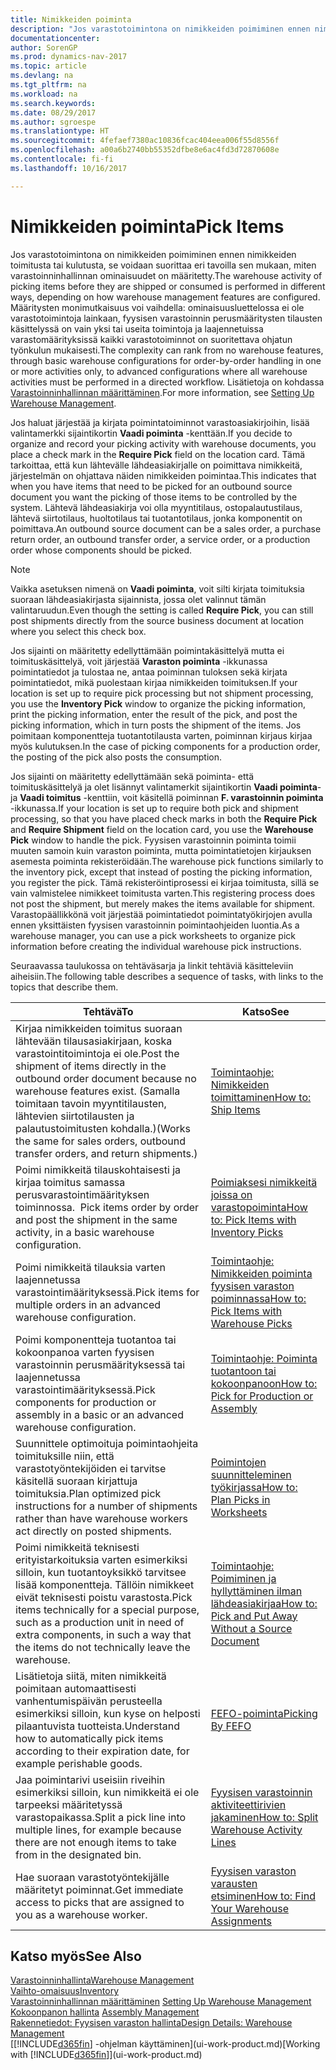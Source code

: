 ```yaml
---
title: Nimikkeiden poiminta
description: "Jos varastotoimintona on nimikkeiden poimiminen ennen nimikkeiden toimitusta tai kulutusta, se voidaan suorittaa eri tavoilla sen mukaan, miten varastoinninhallinnan ominaisuudet on määritetty. [Määritysten](../configure-warehouse-processes.md) monimutkaisuus voi vaihdella: ominaisuusluettelossa ei ole varastotoimintoja lainkaan, fyysisen varastoinnin perusmääritysten tilausten käsittelyssä on vain yksi tai useita toimintoja ja laajennetuissa varastomäärityksissä kaikki varastotoiminnot on suoritettava ohjatun työnkulun mukaisesti."
documentationcenter: 
author: SorenGP
ms.prod: dynamics-nav-2017
ms.topic: article
ms.devlang: na
ms.tgt_pltfrm: na
ms.workload: na
ms.search.keywords: 
ms.date: 08/29/2017
ms.author: sgroespe
ms.translationtype: HT
ms.sourcegitcommit: 4fefaef7380ac10836fcac404eea006f55d8556f
ms.openlocfilehash: a00a6b2740bb55352dfbe8e6ac4fd3d72870608e
ms.contentlocale: fi-fi
ms.lasthandoff: 10/16/2017

---
```

# <a name="pick-items"></a><span data-ttu-id="a9d27-104">Nimikkeiden poiminta</span><span class="sxs-lookup"><span data-stu-id="a9d27-104">Pick Items</span></span>
<span data-ttu-id="a9d27-105">Jos varastotoimintona on nimikkeiden poimiminen ennen nimikkeiden toimitusta tai kulutusta, se voidaan suorittaa eri tavoilla sen mukaan, miten varastoinninhallinnan ominaisuudet on määritetty.</span><span class="sxs-lookup"><span data-stu-id="a9d27-105">The warehouse activity of picking items before they are shipped or consumed is performed in different ways, depending on how warehouse management features are configured.</span></span> <span data-ttu-id="a9d27-106">Määritysten monimutkaisuus voi vaihdella: ominaisuusluettelossa ei ole varastotoimintoja lainkaan, fyysisen varastoinnin perusmääritysten tilausten käsittelyssä on vain yksi tai useita toimintoja ja laajennetuissa varastomäärityksissä kaikki varastotoiminnot on suoritettava ohjatun työnkulun mukaisesti.</span><span class="sxs-lookup"><span data-stu-id="a9d27-106">The complexity can rank from no warehouse features, through basic warehouse configurations for order-by-order handling in one or more activities only, to advanced configurations where all warehouse activities must be performed in a directed workflow.</span></span> <span data-ttu-id="a9d27-107">Lisätietoja on kohdassa [Varastoinninhallinnan määrittäminen](warehouse-setup-warehouse.md).</span><span class="sxs-lookup"><span data-stu-id="a9d27-107">For more information, see [Setting Up Warehouse Management](warehouse-setup-warehouse.md).</span></span>

<span data-ttu-id="a9d27-108">Jos haluat järjestää ja kirjata poimintatoiminnot varastoasiakirjoihin, lisää valintamerkki sijaintikortin **Vaadi poiminta** -kenttään.</span><span class="sxs-lookup"><span data-stu-id="a9d27-108">If you decide to organize and record your picking activity with warehouse documents, you place a check mark in the **Require Pick** field on the location card.</span></span> <span data-ttu-id="a9d27-109">Tämä tarkoittaa, että kun lähtevälle lähdeasiakirjalle on poimittava nimikkeitä, järjestelmän on ohjattava näiden nimikkeiden poimintaa.</span><span class="sxs-lookup"><span data-stu-id="a9d27-109">This indicates that when you have items that need to be picked for an outbound source document you want the picking of those items to be controlled by the system.</span></span> <span data-ttu-id="a9d27-110">Lähtevä lähdeasiakirja voi olla myyntitilaus, ostopalautustilaus, lähtevä siirtotilaus, huoltotilaus tai tuotantotilaus, jonka komponentit on poimittava.</span><span class="sxs-lookup"><span data-stu-id="a9d27-110">An outbound source document can be a sales order, a purchase return order, an outbound transfer order, a service order, or a production order whose components should be picked.</span></span>

> [!NOTE]
> <span data-ttu-id="a9d27-111">Vaikka asetuksen nimenä on **Vaadi poiminta**, voit silti kirjata toimituksia suoraan lähdeasiakirjasta sijainnista, jossa olet valinnut tämän valintaruudun.</span><span class="sxs-lookup"><span data-stu-id="a9d27-111">Even though the setting is called **Require Pick**, you can still post shipments directly from the source business document at location where you select this check box.</span></span>

<span data-ttu-id="a9d27-112">Jos sijainti on määritetty edellyttämään poimintakäsittelyä mutta ei toimituskäsittelyä, voit järjestää **Varaston poiminta** -ikkunassa poimintatiedot ja tulostaa ne, antaa poiminnan tuloksen sekä kirjata poimintatiedot, mikä puolestaan kirjaa nimikkeiden toimituksen.</span><span class="sxs-lookup"><span data-stu-id="a9d27-112">If your location is set up to require pick processing but not shipment processing, you use the **Inventory Pick** window to organize the picking information, print the picking information, enter the result of the pick, and post the picking information, which in turn posts the shipment of the items.</span></span> <span data-ttu-id="a9d27-113">Jos poimitaan komponentteja tuotantotilausta varten, poiminnan kirjaus kirjaa myös kulutuksen.</span><span class="sxs-lookup"><span data-stu-id="a9d27-113">In the case of picking components for a production order, the posting of the pick also posts the consumption.</span></span>

<span data-ttu-id="a9d27-114">Jos sijainti on määritetty edellyttämään sekä poiminta- että toimituskäsittelyä ja olet lisännyt valintamerkit sijaintikortin **Vaadi poiminta**- ja **Vaadi toimitus** -kenttiin, voit käsitellä poiminnan **F. varastoinnin poiminta** -ikkunassa.</span><span class="sxs-lookup"><span data-stu-id="a9d27-114">If your location is set up to require both pick and shipment processing, so that you have placed check marks in both the **Require Pick** and **Require Shipment** field on the location card, you use the **Warehouse Pick** window to handle the pick.</span></span> <span data-ttu-id="a9d27-115">Fyysisen varastoinnin poiminta toimii muuten samoin kuin varaston poiminta, mutta poimintatietojen kirjauksen asemesta poiminta rekisteröidään.</span><span class="sxs-lookup"><span data-stu-id="a9d27-115">The warehouse pick functions similarly to the inventory pick, except that instead of posting the picking information, you register the pick.</span></span> <span data-ttu-id="a9d27-116">Tämä rekisteröintiprosessi ei kirjaa toimitusta, sillä se vain valmistelee nimikkeet toimitusta varten.</span><span class="sxs-lookup"><span data-stu-id="a9d27-116">This registering process does not post the shipment, but merely makes the items available for shipment.</span></span> <span data-ttu-id="a9d27-117">Varastopäällikkönä voit järjestää poimintatiedot poimintatyökirjojen avulla ennen yksittäisten fyysisen varastoinnin poimintaohjeiden luontia.</span><span class="sxs-lookup"><span data-stu-id="a9d27-117">As a warehouse manager, you can use a pick worksheets to organize pick information before creating the individual warehouse pick instructions.</span></span>

<span data-ttu-id="a9d27-118">Seuraavassa taulukossa on tehtäväsarja ja linkit tehtäviä käsitteleviin aiheisiin.</span><span class="sxs-lookup"><span data-stu-id="a9d27-118">The following table describes a sequence of tasks, with links to the topics that describe them.</span></span>   

|<span data-ttu-id="a9d27-119">**Tehtävä**</span><span class="sxs-lookup"><span data-stu-id="a9d27-119">**To**</span></span>|<span data-ttu-id="a9d27-120">**Katso**</span><span class="sxs-lookup"><span data-stu-id="a9d27-120">**See**</span></span>|
|------------|-------------|  
|<span data-ttu-id="a9d27-121">Kirjaa nimikkeiden toimitus suoraan lähtevään tilausasiakirjaan, koska varastointitoimintoja ei ole.</span><span class="sxs-lookup"><span data-stu-id="a9d27-121">Post the shipment of items directly in the outbound order document because no warehouse features exist.</span></span> <span data-ttu-id="a9d27-122">(Samalla toimitaan tavoin myyntitilausten, lähtevien siirtotilausten ja palautustoimitusten kohdalla.)</span><span class="sxs-lookup"><span data-stu-id="a9d27-122">(Works the same for sales orders, outbound transfer orders, and return shipments.)</span></span>|[<span data-ttu-id="a9d27-123">Toimintaohje: Nimikkeiden toimittaminen</span><span class="sxs-lookup"><span data-stu-id="a9d27-123">How to: Ship Items</span></span>](warehouse-how-ship-items.md)|  
|<span data-ttu-id="a9d27-124">Poimi nimikkeitä tilauskohtaisesti ja kirjaa toimitus samassa perusvarastointimäärityksen toiminnossa.  </span><span class="sxs-lookup"><span data-stu-id="a9d27-124">Pick items order by order and post the shipment in the same activity, in a basic warehouse configuration.</span></span>|[<span data-ttu-id="a9d27-125">Poimiaksesi nimikkeitä joissa on varastopoiminta</span><span class="sxs-lookup"><span data-stu-id="a9d27-125">How to: Pick Items with Inventory Picks</span></span>](warehouse-how-to-pick-items-with-inventory-picks.md)|
|<span data-ttu-id="a9d27-126">Poimi nimikkeitä tilauksia varten laajennetussa varastointimäärityksessä.</span><span class="sxs-lookup"><span data-stu-id="a9d27-126">Pick items for multiple orders in an advanced warehouse configuration.</span></span>|[<span data-ttu-id="a9d27-127">Toimintaohje: Nimikkeiden poiminta fyysisen varaston poiminnassa</span><span class="sxs-lookup"><span data-stu-id="a9d27-127">How to: Pick Items with Warehouse Picks</span></span>](warehouse-how-to-pick-items-for-warehouse-shipment.md)|  
|<span data-ttu-id="a9d27-128">Poimi komponentteja tuotantoa tai kokoonpanoa varten fyysisen varastoinnin perusmäärityksessä tai laajennetussa varastointimäärityksessä.</span><span class="sxs-lookup"><span data-stu-id="a9d27-128">Pick components for production or assembly in a basic or an advanced warehouse configuration.</span></span>|[<span data-ttu-id="a9d27-129">Toimintaohje: Poiminta tuotantoon tai kokoonpanoon</span><span class="sxs-lookup"><span data-stu-id="a9d27-129">How to: Pick for Production or Assembly</span></span>](warehouse-how-to-pick-for-production.md)|  
|<span data-ttu-id="a9d27-130">Suunnittele optimoituja poimintaohjeita toimituksille niin, että varastotyöntekijöiden ei tarvitse käsitellä suoraan kirjattuja toimituksia.</span><span class="sxs-lookup"><span data-stu-id="a9d27-130">Plan optimized pick instructions for a number of shipments rather than have warehouse workers act directly on posted shipments.</span></span>|[<span data-ttu-id="a9d27-131">Poimintojen suunnitteleminen työkirjassa</span><span class="sxs-lookup"><span data-stu-id="a9d27-131">How to: Plan Picks in Worksheets</span></span>](warehouse-how-to-plan-picks-in-worksheets.md)|  
|<span data-ttu-id="a9d27-132">Poimi nimikkeitä teknisesti erityistarkoituksia varten esimerkiksi silloin, kun tuotantoyksikkö tarvitsee lisää komponentteja. Tällöin nimikkeet eivät teknisesti poistu varastosta.</span><span class="sxs-lookup"><span data-stu-id="a9d27-132">Pick items technically for a special purpose, such as a production unit in need of extra components, in such a way that the items do not technically leave the warehouse.</span></span>|[<span data-ttu-id="a9d27-133">Toimintaohje: Poimiminen ja hyllyttäminen ilman lähdeasiakirjaa</span><span class="sxs-lookup"><span data-stu-id="a9d27-133">How to: Pick and Put Away Without a Source Document</span></span>](warehouse-how-to-create-put-aways-from-internal-put-aways.md)|
|<span data-ttu-id="a9d27-134">Lisätietoja siitä, miten nimikkeitä poimitaan automaattisesti vanhentumispäivän perusteella esimerkiksi silloin, kun kyse on helposti pilaantuvista tuotteista.</span><span class="sxs-lookup"><span data-stu-id="a9d27-134">Understand how to automatically pick items according to their expiration date, for example perishable goods.</span></span>|[<span data-ttu-id="a9d27-135">FEFO-poiminta</span><span class="sxs-lookup"><span data-stu-id="a9d27-135">Picking By FEFO</span></span>](warehouse-picking-by-fefo.md)|
|<span data-ttu-id="a9d27-136">Jaa poimintarivi useisiin riveihin esimerkiksi silloin, kun nimikkeitä ei ole tarpeeksi määritetyssä varastopaikassa.</span><span class="sxs-lookup"><span data-stu-id="a9d27-136">Split a pick line into multiple lines, for example because there are not enough items to take from in the designated bin.</span></span>|[<span data-ttu-id="a9d27-137">Fyysisen varastoinnin aktiviteettirivien jakaminen</span><span class="sxs-lookup"><span data-stu-id="a9d27-137">How to: Split Warehouse Activity Lines</span></span>](warehouse-how-to-split-warehouse-activity-lines.md)|
|<span data-ttu-id="a9d27-138">Hae suoraan varastotyöntekijälle määritetyt poiminnat.</span><span class="sxs-lookup"><span data-stu-id="a9d27-138">Get immediate access to picks that are assigned to you as a warehouse worker.</span></span>|[<span data-ttu-id="a9d27-139">Fyysisen varaston varausten etsiminen</span><span class="sxs-lookup"><span data-stu-id="a9d27-139">How to: Find Your Warehouse Assignments</span></span>](warehouse-how-to-find-your-warehouse-assignments.md)|  

## <a name="see-also"></a><span data-ttu-id="a9d27-140">Katso myös</span><span class="sxs-lookup"><span data-stu-id="a9d27-140">See Also</span></span>  
[<span data-ttu-id="a9d27-141">Varastoinninhallinta</span><span class="sxs-lookup"><span data-stu-id="a9d27-141">Warehouse Management</span></span>](warehouse-manage-warehouse.md)  
[<span data-ttu-id="a9d27-142">Vaihto-omaisuus</span><span class="sxs-lookup"><span data-stu-id="a9d27-142">Inventory</span></span>](inventory-manage-inventory.md)  
<span data-ttu-id="a9d27-143">[Varastoinninhallinnan määrittäminen](warehouse-setup-warehouse.md)   </span><span class="sxs-lookup"><span data-stu-id="a9d27-143">[Setting Up Warehouse Management](warehouse-setup-warehouse.md)   </span></span>  
<span data-ttu-id="a9d27-144">[Kokoonpanon hallinta](assembly-assemble-items.md)  </span><span class="sxs-lookup"><span data-stu-id="a9d27-144">[Assembly Management](assembly-assemble-items.md)  </span></span>  
[<span data-ttu-id="a9d27-145">Rakennetiedot: Fyysisen varaston hallinta</span><span class="sxs-lookup"><span data-stu-id="a9d27-145">Design Details: Warehouse Management</span></span>](design-details-warehouse-management.md)  
<span data-ttu-id="a9d27-146">[[!INCLUDE[d365fin](includes/d365fin_md.md)] -ohjelman käyttäminen](ui-work-product.md)</span><span class="sxs-lookup"><span data-stu-id="a9d27-146">[Working with [!INCLUDE[d365fin](includes/d365fin_md.md)]](ui-work-product.md)</span></span>

